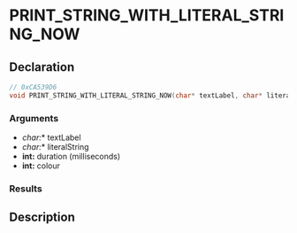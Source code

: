 # PRINT_STRING_WITH_LITERAL_STRING_NOW

## Declaration
```cpp
// 0xCA539D6
void PRINT_STRING_WITH_LITERAL_STRING_NOW(char* textLabel, char* literalString, int duration, int colour);
```

### Arguments
- **char*:** textLabel
- **char*:** literalString
- **int:** duration (milliseconds)
- **int:** colour

### Results

## Description
